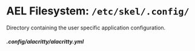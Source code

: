 <!-- /NOTEHEADER/                                                          {{{1

AUTHOR = 'fantomH'
FILENAME = 'aelnotes-_config.md'
TITLE = 'AEL Filesystem: /etc/skel/.config/'
CREATED = '2023-03-30 20:16:43 UTC'
UPDATED = '2023-03-30 20:16:48 UTC'
TAGS = ['#AEL', '#/etc/skel/.config', '#filesystem', '#home', '#linux']

/NOTEHEADER/ 1}}} -->

# AEL Filesystem: `/etc/skel/.config/`

Directory containing the user specific application configuration.

<!-- [* alacritty *] --------------------------------------------------------->
##### .config/alacritty/alacritty.yml

<!-----------------------------------------------------------------------------
# vim: foldmethod=marker
# ____________________________{ FIN ¯\_(ツ)_/¯ }____________________________-->
